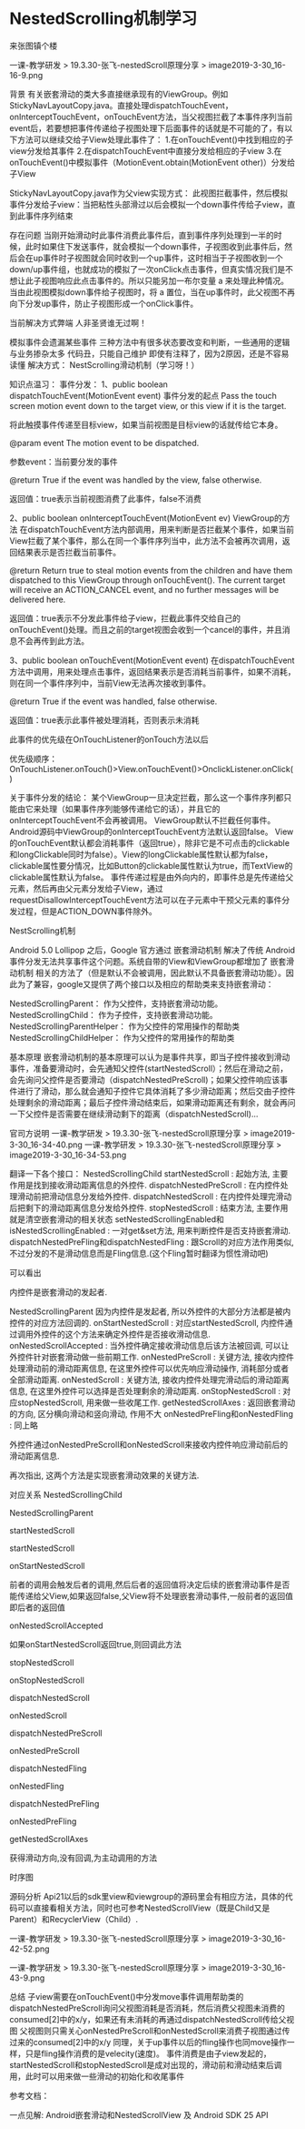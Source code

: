 # NestedScrolling机制学习
来张图镇个楼

一课-教学研发 > 19.3.30-张飞-nestedScroll原理分享 > image2019-3-30_16-16-9.png

背景
有关嵌套滑动的类大多直接继承现有的ViewGroup。例如StickyNavLayoutCopy.java。直接处理dispatchTouchEvent，onInterceptTouchEvent，onTouchEvent方法，当父视图拦截了本事件序列当前event后，若要想把事件传递给子视图处理下后面事件的话就是不可能的了，有以下方法可以继续交给子View处理此事件了：
1.在onTouchEvent()中找到相应的子view分发给其事件
2.在dispatchTouchEvent中直接分发给相应的子view
3.在onTouchEvent()中模拟事件（MotionEvent.obtain(MotionEvent other)）分发给子View

StickyNavLayoutCopy.java作为父view实现方式：
此视图拦截事件，然后模拟事件分发给子view：当把粘性头部滑过以后会模拟一个down事件传给子view，直到此事件序列结束

存在问题
当刚开始滑动时此事件消费此事件后，直到事件序列处理到一半的时候，此时如果住下发送事件，就会模拟一个down事件，子视图收到此事件后，然后会在up事件时子视图就会同时收到一个up事件，这时相当于子视图收到一个down/up事件组，也就成功的模拟了一次onClick点击事件，但真实情况我们是不想让此子视图响应此点击事件的。所以只能另加一布尔变量 a 来处理此种情况。当由此视图模拟down事件给子视图时，将 a 置位，当在up事件时，此父视图不再向下分发up事件，防止子视图形成一个onClick事件。



当前解决方式弊端
人非圣贤谁无过啊！

模拟事件会遗漏某些事件
三种方法中有很多状态要改变和判断，一些通用的逻辑与业务掺杂太多
代码丑，只能自己维护
即使有注释了，因为2原因，还是不容易读懂
解决方式：
NestScrolling滑动机制（学习呀！）

知识点温习：
事件分发：
1、public boolean dispatchTouchEvent(MotionEvent event)     事件分发的起点
Pass the touch screen motion event down to the target view, or this view if it is the target.

将此触摸事件传递至目标view，如果当前视图是目标view的话就传给它本身。

@param event The motion event to be dispatched.

参数event：当前要分发的事件

@return True if the event was handled by the view, false otherwise.

返回值：true表示当前视图消费了此事件，false不消费



2、public boolean onInterceptTouchEvent(MotionEvent ev)      ViewGroup的方法
在dispatchTouchEvent方法内部调用，用来判断是否拦截某个事件，如果当前View拦截了某个事件，那么在同一个事件序列当中，此方法不会被再次调用，返回结果表示是否拦截当前事件。

@return Return true to steal motion events from the children and have them dispatched to this ViewGroup through onTouchEvent(). The current target will receive an ACTION_CANCEL event, and no further messages will be delivered here.

返回值：true表示不分发此事件给子view，拦截此事件交给自己的onTouchEvent()处理。而且之前的target视图会收到一个cancel的事件，并且消息不会再传到此方法。



3、public boolean onTouchEvent(MotionEvent event)
在dispatchTouchEvent方法中调用，用来处理点击事件，返回结果表示是否消耗当前事件，如果不消耗，则在同一个事件序列中，当前View无法再次接收到事件。

@return True if the event was handled, false otherwise.

返回值：true表示此事件被处理消耗，否则表示未消耗

此事件的优先级在OnTouchListener的onTouch方法以后

优先级顺序： OnTouchListener.onTouch()>View.onTouchEvent()>OnclickListener.onClick()



关于事件分发的结论：
某个ViewGroup一旦决定拦截，那么这一个事件序列都只能由它来处理（如果事件序列能够传递给它的话），并且它的onInterceptTouchEvent不会再被调用。
ViewGroup默认不拦截任何事件。Android源码中ViewGroup的onInterceptTouchEvent方法默认返回false。
View的onTouchEvent默认都会消耗事件（返回true），除非它是不可点击的clickable  和longClickable同时为false）。View的longClickable属性默认都为false，clickable属性要分情况，比如Button的clickable属性默认为true，而TextView的clickable属性默认为false。
事件传递过程是由外向内的，即事件总是先传递给父元素，然后再由父元素分发给子View，通过requestDisallowInterceptTouchEvent方法可以在子元素中干预父元素的事件分发过程，但是ACTION_DOWN事件除外。



NestScrolling机制


Android 5.0 Lollipop 之后，Google 官方通过 嵌套滑动机制 解决了传统 Android 事件分发无法共享事件这个问题。系统自带的View和ViewGroup都增加了 嵌套滑动机制 相关的方法了（但是默认不会被调用，因此默认不具备嵌套滑动功能）。因此为了兼容，google又提供了两个接口以及相应的帮助类来支持嵌套滑动：

NestedScrollingParent：  作为父控件，支持嵌套滑动功能。
NestedScrollingChild：  作为子控件，支持嵌套滑动功能。
NestedScrollingParentHelper：  作为父控件的常用操作的帮助类
NestedScrollingChildHelper：  作为父控件的常用操作的帮助类


基本原理
嵌套滑动机制的基本原理可以认为是事件共享，即当子控件接收到滑动事件，准备要滑动时，会先通知父控件(startNestedScroll）；然后在滑动之前，会先询问父控件是否要滑动（dispatchNestedPreScroll)；如果父控件响应该事件进行了滑动，那么就会通知子控件它具体消耗了多少滑动距离；然后交由子控件处理剩余的滑动距离；最后子控件滑动结束后，如果滑动距离还有剩余，就会再问一下父控件是否需要在继续滑动剩下的距离（dispatchNestedScroll)...



官司方说明
一课-教学研发 > 19.3.30-张飞-nestedScroll原理分享 > image2019-3-30_16-34-40.png    一课-教学研发 > 19.3.30-张飞-nestedScroll原理分享 > image2019-3-30_16-34-53.png



翻译一下各个接口：
NestedScrollingChild
startNestedScroll : 起始方法, 主要作用是找到接收滑动距离信息的外控件.
dispatchNestedPreScroll : 在内控件处理滑动前把滑动信息分发给外控件.
dispatchNestedScroll : 在内控件处理完滑动后把剩下的滑动距离信息分发给外控件.
stopNestedScroll : 结束方法, 主要作用就是清空嵌套滑动的相关状态
setNestedScrollingEnabled和isNestedScrollingEnabled : 一对get&set方法, 用来判断控件是否支持嵌套滑动.
dispatchNestedPreFling和dispatchNestedFling : 跟Scroll的对应方法作用类似, 不过分发的不是滑动信息而是Fling信息.(这个Fling暂时翻译为惯性滑动吧)

可以看出

内控件是嵌套滑动的发起者.

NestedScrollingParent
因为内控件是发起者, 所以外控件的大部分方法都是被内控件的对应方法回调的.
onStartNestedScroll : 对应startNestedScroll, 内控件通过调用外控件的这个方法来确定外控件是否接收滑动信息.
onNestedScrollAccepted : 当外控件确定接收滑动信息后该方法被回调, 可以让外控件针对嵌套滑动做一些前期工作.
onNestedPreScroll : 关键方法, 接收内控件处理滑动前的滑动距离信息, 在这里外控件可以优先响应滑动操作, 消耗部分或者全部滑动距离.
onNestedScroll : 关键方法, 接收内控件处理完滑动后的滑动距离信息, 在这里外控件可以选择是否处理剩余的滑动距离.
onStopNestedScroll : 对应stopNestedScroll, 用来做一些收尾工作.
getNestedScrollAxes : 返回嵌套滑动的方向, 区分横向滑动和竖向滑动, 作用不大
onNestedPreFling和onNestedFling : 同上略

外控件通过onNestedPreScroll和onNestedScroll来接收内控件响应滑动前后的滑动距离信息.

再次指出, 这两个方法是实现嵌套滑动效果的关键方法.



对应关系
NestedScrollingChild

NestedScrollingParent

startNestedScroll

startNestedScroll

onStartNestedScroll

前者的调用会触发后者的调用,然后后者的返回值将决定后续的嵌套滑动事件是否能传递给父View,如果返回false,父View将不处理嵌套滑动事件,一般前者的返回值即后者的返回值



onNestedScrollAccepted

如果onStartNestedScroll返回true,则回调此方法

stopNestedScroll

onStopNestedScroll



dispatchNestedScroll

onNestedScroll



dispatchNestedPreScroll

onNestedPreScroll



dispatchNestedFling

onNestedFling



dispatchNestedPreFling

onNestedPreFling





getNestedScrollAxes

获得滑动方向,没有回调,为主动调用的方法



时序图


源码分析
Api21以后的sdk里view和viewgroup的源码里会有相应方法，具体的代码可以直接看相关方法，同时也可参考NestedScrollView（既是Child又是Parent）和RecyclerView（Child）.

一课-教学研发 > 19.3.30-张飞-nestedScroll原理分享 > image2019-3-30_16-42-52.png

一课-教学研发 > 19.3.30-张飞-nestedScroll原理分享 > image2019-3-30_16-43-9.png



总结
子view需要在onTouchEvent()中分发move事件调用帮助类的dispatchNestedPreScroll询问父视图消耗是否消耗，然后消费父视图未消费的consumed[2]中的x/y，如果还有未消耗的再通过dispatchNestedScroll传给父视图
父视图则只需关心onNestedPreScroll和onNestedScroll来消费子视图通过传过来的consumed[2]中的x/y
同理，关于up事件以后的fling操作也同move操作一样，只是fling操作消费的是velecity(速度)。
事件消费是由子view发起的，startNestedScroll和stopNestedScroll是成对出现的，滑动前和滑动结束后调用，此时可以用来做一些滑动的初始化和收尾事件




参考文档：

一点见解: Android嵌套滑动和NestedScrollView  及 Android SDK 25 API




